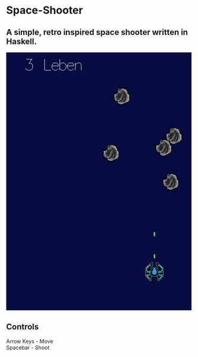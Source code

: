 # Space-Shooter

## A simple, retro inspired space shooter written in Haskell.

![Spielvorschau](/assets/readmeImg.png)


## Controls

Arrow Keys - Move \
Spacebar - Shoot